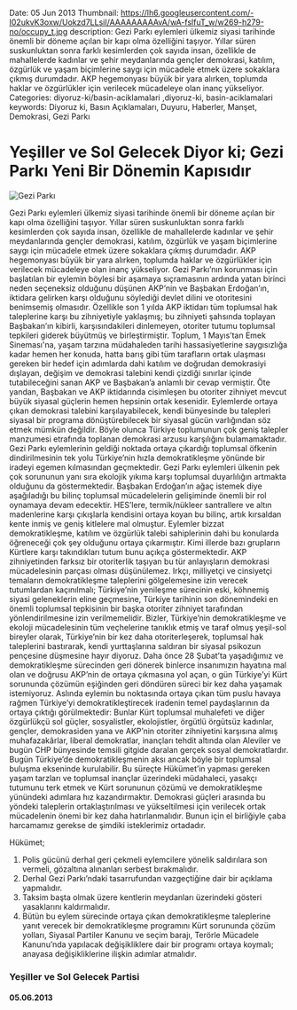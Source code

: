 Date: 05 Jun 2013
Thumbnail: https://lh6.googleusercontent.com/-I02ukvK3oxw/Uokzd7LLsiI/AAAAAAAAAvA/wA-fslfuT_w/w269-h279-no/occupy_t.jpg
description: Gezi Parkı eylemleri ülkemiz siyasi tarihinde önemli bir döneme açılan bir kapı olma özelliğini taşıyor. Yıllar süren suskunluktan sonra farklı kesimlerden çok sayıda insan, özellikle de mahallelerde kadınlar ve şehir meydanlarında gençler demokrasi, katılım, özgürlük ve yaşam biçimlerine saygı için mücadele etmek üzere sokaklara çıkmış durumdadır. AKP hegemonyası büyük bir yara alırken, toplumda haklar ve özgürlükler için verilecek mücadeleye olan inanç yükseliyor.
Categories: diyoruz-ki/basin-aciklamalari ,diyoruz-ki, basin-aciklamalari
keywords: Diyoruz ki, Basın Açıklamaları, Duyuru, Haberler, Manşet, Demokrasi, Gezi Parkı

# Yeşiller ve Sol Gelecek Diyor ki; Gezi Parkı Yeni Bir Dönemin Kapısıdır

![Gezi Parkı](https://lh5.googleusercontent.com/-IkvA9BabSHE/Uok0qeuSwII/AAAAAAAAAvI/_TypYp84Lh4/w600-h317-no/occupy_penguins.jpg)


Gezi Parkı eylemleri ülkemiz siyasi tarihinde önemli bir döneme açılan bir kapı olma özelliğini taşıyor. Yıllar süren suskunluktan sonra farklı kesimlerden çok sayıda insan, özellikle de mahallelerde kadınlar ve şehir meydanlarında gençler demokrasi, katılım, özgürlük ve yaşam biçimlerine saygı için mücadele etmek üzere sokaklara çıkmış durumdadır. AKP hegemonyası büyük bir yara alırken, toplumda haklar ve özgürlükler için verilecek mücadeleye olan inanç yükseliyor.
Gezi Parkı’nın korunması için başlatılan bir eylemin böylesi bir aşamaya sıçramasının ardında yatan birinci neden seçeneksiz olduğunu düşünen AKP’nin ve Başbakan Erdoğan’ın, iktidara gelirken karşı olduğunu söylediği devlet dilini ve otoritesini benimsemiş olmasıdır. Özellikle son 1 yılda AKP iktidarı tüm toplumsal hak taleplerine karşı bu zihniyetiyle yaklaşmış; bu zihniyeti şahsında toplayan Başbakan’ın kibirli, karşısındakileri dinlemeyen, otoriter tutumu toplumsal tepkileri giderek büyütmüş ve birleştirmiştir. Toplum, 1 Mayıs’tan Emek Sineması'na, yaşam tarzına müdahaleden tarihi hassasiyetlerine saygısızlığa kadar hemen her konuda, hatta barış gibi tüm tarafların ortak ulaşması gereken bir hedef için adımlarda dahi katılım ve doğrudan demokrasiyi dışlayan, değişim ve demokrasi talebini kendi çizdiği sınırlar içinde tutabileceğini sanan AKP ve Başbakan’a anlamlı bir cevap vermiştir.
Öte yandan, Başbakan ve AKP iktidarında cisimleşen bu otoriter zihniyet mevcut büyük siyasal güçlerin hemen hepsinin ortak kesenidir. Eylemlerde ortaya çıkan demokrasi talebini karşılayabilecek, kendi bünyesinde bu talepleri siyasal bir programa dönüştürebilecek bir siyasal gücün varlığından söz etmek mümkün değildir. Böyle olunca Türkiye toplumunun çok geniş talepler manzumesi etrafında toplanan demokrasi arzusu karşılığını bulamamaktadır. Gezi Parkı eylemlerinin geldiği noktada ortaya çıkardığı toplumsal öfkenin dindirilmesinin tek yolu Türkiye’nin hızla demokratikleşme yönünde bir iradeyi egemen kılmasından geçmektedir. 
Gezi Parkı eylemleri ülkenin pek çok sorununun yanı sıra ekolojik yıkıma karşı toplumsal duyarlılığın artmakta olduğunu da göstermektedir. Başbakan Erdoğan’ın ağaç istemek diye aşağıladığı bu bilinç toplumsal mücadelelerin gelişiminde önemli bir rol oynamaya devam edecektir. HES’lere, termik/nükleer santrallere ve altın madenlerine karşı çıkışlarla kendisini ortaya koyan bu bilinç, artık kırsaldan kente inmiş ve geniş kitlelere mal olmuştur. 
Eylemler bizzat demokratikleşme, katılım ve özgürlük talebi sahiplerinin dahi bu konularda öğreneceği çok şey olduğunu ortaya çıkarmıştır. Kimi illerde bazı grupların Kürtlere karşı takındıkları tutum bunu açıkça göstermektedir. AKP zihniyetinden farksız bir otoriterlik taşıyan bu tür anlayışların demokrasi mücadelesinin parçası olması düşünülemez.
Irkçı, milliyetçi ve cinsiyetçi temaların demokratikleşme taleplerini gölgelemesine izin verecek tutumlardan kaçınılmalı; Türkiye’nin yenileşme sürecinin eski, köhnemiş siyasi geleneklerin eline geçmesine, Türkiye tarihinin son dönemindeki en önemli toplumsal tepkisinin bir başka otoriter zihniyet tarafından yönlendirilmesine izin verilmemelidir.
Bizler, Türkiye’nin demokratikleşme ve ekoloji mücadelesinin tüm veçhelerine tanıklık etmiş ve taraf olmuş yeşil-sol bireyler olarak, Türkiye’nin bir kez daha otoriterleşerek, toplumsal hak taleplerini bastırarak, kendi yurttaşlarına saldıran bir siyasal psikozun pençesine düşmesine hayır diyoruz. 
Daha önce 28 Şubat’ta yaşadığımız ve demokratikleşme sürecinden geri dönerek binlerce insanımızın hayatına mal olan ve doğrusu AKP’nin de ortaya çıkmasına yol açan, o gün Türkiye’yi Kürt sorununda çözümün eşiğinden geri döndüren süreci bir kez daha yaşamak istemiyoruz. 
Aslında eylemin bu noktasında ortaya çıkan tüm puslu havaya rağmen Türkiye’yi demokratikleştirecek iradenin temel paydaşlarının da ortaya çıktığı görülmektedir: Bunlar Kürt toplumsal muhalefeti ve diğer özgürlükçü sol güçler, sosyalistler, ekolojistler, örgütlü örgütsüz kadınlar, gençler, demokrasiden yana ve AKP’nin otoriter zihniyetini karşısına almış muhafazakârlar, liberal demokratlar, inançları tehdit altında olan Aleviler ve bugün CHP bünyesinde temsili gitgide daralan gerçek sosyal demokratlardır. Bugün Türkiye’de demokratikleşmenin aksı ancak böyle bir toplumsal buluşma ekseninde kurulabilir. Bu süreçte Hükümet’in yapması gereken yaşam tarzları ve toplumsal inançlar üzerindeki müdahaleci, yasakçı tutumunu terk etmek ve Kürt sorununun çözümü ve demokratikleşme yünündeki adımlara hız kazandırmaktır. 
Demokrasi güçleri arasında bu yöndeki taleplerin ortaklaştırılması ve yükseltilmesi için verilecek ortak mücadelenin önemi bir kez daha hatırlanmalıdır. Bunun için el birliğiyle çaba harcamamız gerekse de şimdiki isteklerimiz ortadadır.

Hükümet; 

1. Polis gücünü derhal geri çekmeli eylemcilere yönelik saldırılara son vermeli, gözaltına alınanları serbest bırakmalıdır.
2.	Derhal Gezi Parkı’ndaki tasarrufundan vazgeçtiğine dair bir açıklama yapmalıdır.
3.	Taksim başta olmak üzere kentlerin meydanları üzerindeki gösteri yasaklarını kaldırmalıdır.
4.	Bütün bu eylem sürecinde ortaya çıkan demokratikleşme taleplerine yanıt verecek bir demokratikleşme programını Kürt sorununda çözüm yolları, Siyasal Partiler Kanunu ve seçim barajı, Terörle Mücadele Kanunu’nda yapılacak değişikliklere dair bir programı ortaya koymalı; anayasa değişikliklerine ilişkin adımlar atmalıdır.




### Yeşiller ve Sol Gelecek Partisi
#### 05.06.2013
